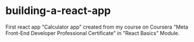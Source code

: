 # building-a-react-app
First react app "Calculator app" created from my course on Coursera "Meta Front-End Developer Professional Certificate" in "React Basics" Module.
